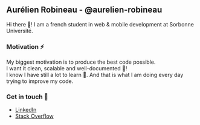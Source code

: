 ## Aurélien Robineau - @aurelien-robineau
Hi there 👋! I am a french student in web & mobile development at Sorbonne Université.

### Motivation ⚡
My biggest motivation is to produce the best code possible.  
I want it clean, scalable and well-documented 👊!  
I know I have still a lot to learn 🌱. And that is what I am doing every day trying to improve my code.

### Get in touch 🤝
 * [LinkedIn](https://www.linkedin.com/in/aur%C3%A9lien-robineau/?locale=en_US)
 * [Stack Overflow](https://stackoverflow.com/users/11132458/muzak)
